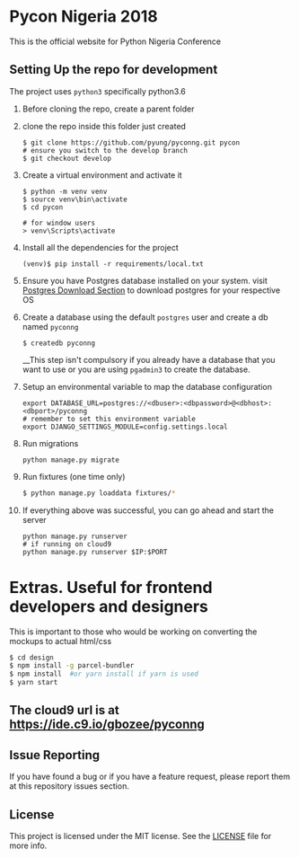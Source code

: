 # Pycon Nigeria 2018

This is the official website for Python Nigeria Conference

## Setting Up the repo for development
The project uses `python3` specifically python3.6

1. Before cloning the repo, create a parent folder

2. clone the repo inside this folder just created 
    ```
    $ git clone https://github.com/pyung/pyconng.git pycon
    # ensure you switch to the develop branch
    $ git checkout develop
    ```

3. Create a virtual environment and activate it 
    ``` 
    $ python -m venv venv
    $ source venv\bin\activate
    $ cd pycon
    
    # for window users
    > venv\Scripts\activate
    ```
4. Install all the dependencies for the project
    ```
    (venv)$ pip install -r requirements/local.txt  
    ```
5. Ensure you have Postgres database installed on your system. visit [Postgres Download Section](https://www.postgresql.org/download/)
to download postgres for your respective OS

6. Create a database using the default `postgres` user and create a db named `pyconng`
    ```
    $ createdb pyconng

    ```
    __This step isn't compulsory if you already have a database that you want to use or you are 
    using `pgadmin3` to create the database.

7. Setup an environmental variable to map the database configuration
    ```
    export DATABASE_URL=postgres://<dbuser>:<dbpassword>@<dbhost>:<dbport>/pyconng
    # remember to set this environment variable
    export DJANGO_SETTINGS_MODULE=config.settings.local
    ```
8. Run migrations
    ```
    python manage.py migrate
    ```
9. Run fixtures (one time only)

    ```bash
    $ python manage.py loaddata fixtures/*
    ```
10. If everything above was successful, you can go ahead and start the server
    ```
    python manage.py runserver
    # if running on cloud9
    python manage.py runserver $IP:$PORT
    ```

# Extras. Useful for frontend developers and designers
This is important to those who would be working on converting
the mockups to actual html/css

```bash
$ cd design
$ npm install -g parcel-bundler
$ npm install  #or yarn install if yarn is used
$ yarn start
```

## The cloud9 url is at https://ide.c9.io/gbozee/pyconng

## Issue Reporting

If you have found a bug or if you have a feature request, please report them at this repository issues section.

## License
This project is licensed under the MIT license. See the [LICENSE](LICENSE) file for more info.
